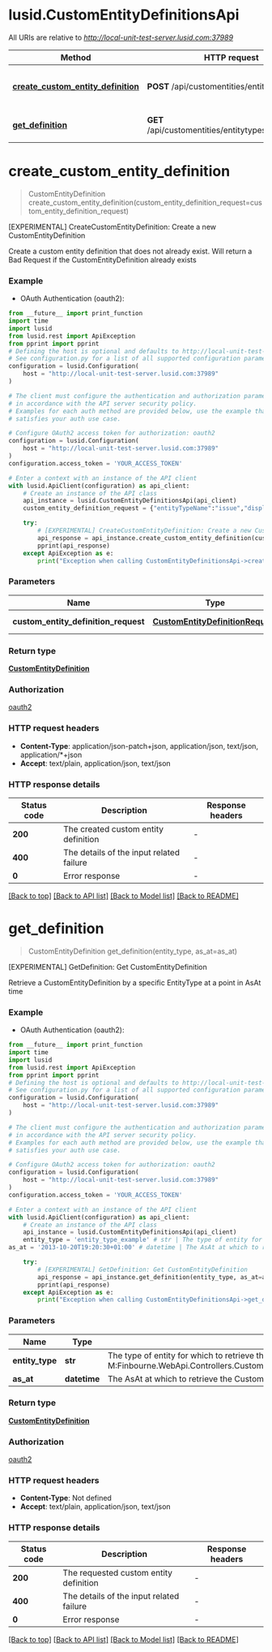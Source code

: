 # lusid.CustomEntityDefinitionsApi

All URIs are relative to *http://local-unit-test-server.lusid.com:37989*

Method | HTTP request | Description
------------- | ------------- | -------------
[**create_custom_entity_definition**](CustomEntityDefinitionsApi.md#create_custom_entity_definition) | **POST** /api/customentities/entitytypes | [EXPERIMENTAL] CreateCustomEntityDefinition: Create a new CustomEntityDefinition
[**get_definition**](CustomEntityDefinitionsApi.md#get_definition) | **GET** /api/customentities/entitytypes/{entityType} | [EXPERIMENTAL] GetDefinition: Get CustomEntityDefinition


# **create_custom_entity_definition**
> CustomEntityDefinition create_custom_entity_definition(custom_entity_definition_request=custom_entity_definition_request)

[EXPERIMENTAL] CreateCustomEntityDefinition: Create a new CustomEntityDefinition

Create a custom entity definition that does not already exist. Will return a Bad Request if the CustomEntityDefinition already exists

### Example

* OAuth Authentication (oauth2):
```python
from __future__ import print_function
import time
import lusid
from lusid.rest import ApiException
from pprint import pprint
# Defining the host is optional and defaults to http://local-unit-test-server.lusid.com:37989
# See configuration.py for a list of all supported configuration parameters.
configuration = lusid.Configuration(
    host = "http://local-unit-test-server.lusid.com:37989"
)

# The client must configure the authentication and authorization parameters
# in accordance with the API server security policy.
# Examples for each auth method are provided below, use the example that
# satisfies your auth use case.

# Configure OAuth2 access token for authorization: oauth2
configuration = lusid.Configuration(
    host = "http://local-unit-test-server.lusid.com:37989"
)
configuration.access_token = 'YOUR_ACCESS_TOKEN'

# Enter a context with an instance of the API client
with lusid.ApiClient(configuration) as api_client:
    # Create an instance of the API class
    api_instance = lusid.CustomEntityDefinitionsApi(api_client)
    custom_entity_definition_request = {"entityTypeName":"issue","displayName":"Issue","description":"Represents an issue in the system","fieldSchema":[{"name":"Assigned","lifetime":"TimeVariant","type":"bool","required":true},{"name":"Status","lifetime":"TimeVariant","type":"string","required":true},{"name":"Effort In Days","lifetime":"Perpetual","type":"number","required":false},{"name":"DateCreated","lifetime":"Perpetual","type":"datetime","required":true}]} # CustomEntityDefinitionRequest | The CustomEntityDefinitionRequest (optional)

    try:
        # [EXPERIMENTAL] CreateCustomEntityDefinition: Create a new CustomEntityDefinition
        api_response = api_instance.create_custom_entity_definition(custom_entity_definition_request=custom_entity_definition_request)
        pprint(api_response)
    except ApiException as e:
        print("Exception when calling CustomEntityDefinitionsApi->create_custom_entity_definition: %s\n" % e)
```

### Parameters

Name | Type | Description  | Notes
------------- | ------------- | ------------- | -------------
 **custom_entity_definition_request** | [**CustomEntityDefinitionRequest**](CustomEntityDefinitionRequest.md)| The CustomEntityDefinitionRequest | [optional] 

### Return type

[**CustomEntityDefinition**](CustomEntityDefinition.md)

### Authorization

[oauth2](../README.md#oauth2)

### HTTP request headers

 - **Content-Type**: application/json-patch+json, application/json, text/json, application/*+json
 - **Accept**: text/plain, application/json, text/json

### HTTP response details
| Status code | Description | Response headers |
|-------------|-------------|------------------|
**200** | The created custom entity definition |  -  |
**400** | The details of the input related failure |  -  |
**0** | Error response |  -  |

[[Back to top]](#) [[Back to API list]](../README.md#documentation-for-api-endpoints) [[Back to Model list]](../README.md#documentation-for-models) [[Back to README]](../README.md)

# **get_definition**
> CustomEntityDefinition get_definition(entity_type, as_at=as_at)

[EXPERIMENTAL] GetDefinition: Get CustomEntityDefinition

Retrieve a CustomEntityDefinition by a specific EntityType at a point in AsAt time

### Example

* OAuth Authentication (oauth2):
```python
from __future__ import print_function
import time
import lusid
from lusid.rest import ApiException
from pprint import pprint
# Defining the host is optional and defaults to http://local-unit-test-server.lusid.com:37989
# See configuration.py for a list of all supported configuration parameters.
configuration = lusid.Configuration(
    host = "http://local-unit-test-server.lusid.com:37989"
)

# The client must configure the authentication and authorization parameters
# in accordance with the API server security policy.
# Examples for each auth method are provided below, use the example that
# satisfies your auth use case.

# Configure OAuth2 access token for authorization: oauth2
configuration = lusid.Configuration(
    host = "http://local-unit-test-server.lusid.com:37989"
)
configuration.access_token = 'YOUR_ACCESS_TOKEN'

# Enter a context with an instance of the API client
with lusid.ApiClient(configuration) as api_client:
    # Create an instance of the API class
    api_instance = lusid.CustomEntityDefinitionsApi(api_client)
    entity_type = 'entity_type_example' # str | The type of entity for which to retrieve the CustomEntityDefinition. This is included in the response from M:Finbourne.WebApi.Controllers.CustomEntityDefinitionController.CreateCustomEntityDefinition(Finbourne.WebApi.Interface.Dto.CustomEntityDefinitions.CustomEntityDefinitionRequest).
as_at = '2013-10-20T19:20:30+01:00' # datetime | The AsAt at which to retrieve the CustomEntityDefinition. (optional)

    try:
        # [EXPERIMENTAL] GetDefinition: Get CustomEntityDefinition
        api_response = api_instance.get_definition(entity_type, as_at=as_at)
        pprint(api_response)
    except ApiException as e:
        print("Exception when calling CustomEntityDefinitionsApi->get_definition: %s\n" % e)
```

### Parameters

Name | Type | Description  | Notes
------------- | ------------- | ------------- | -------------
 **entity_type** | **str**| The type of entity for which to retrieve the CustomEntityDefinition. This is included in the response from M:Finbourne.WebApi.Controllers.CustomEntityDefinitionController.CreateCustomEntityDefinition(Finbourne.WebApi.Interface.Dto.CustomEntityDefinitions.CustomEntityDefinitionRequest). | 
 **as_at** | **datetime**| The AsAt at which to retrieve the CustomEntityDefinition. | [optional] 

### Return type

[**CustomEntityDefinition**](CustomEntityDefinition.md)

### Authorization

[oauth2](../README.md#oauth2)

### HTTP request headers

 - **Content-Type**: Not defined
 - **Accept**: text/plain, application/json, text/json

### HTTP response details
| Status code | Description | Response headers |
|-------------|-------------|------------------|
**200** | The requested custom entity definition |  -  |
**400** | The details of the input related failure |  -  |
**0** | Error response |  -  |

[[Back to top]](#) [[Back to API list]](../README.md#documentation-for-api-endpoints) [[Back to Model list]](../README.md#documentation-for-models) [[Back to README]](../README.md)

